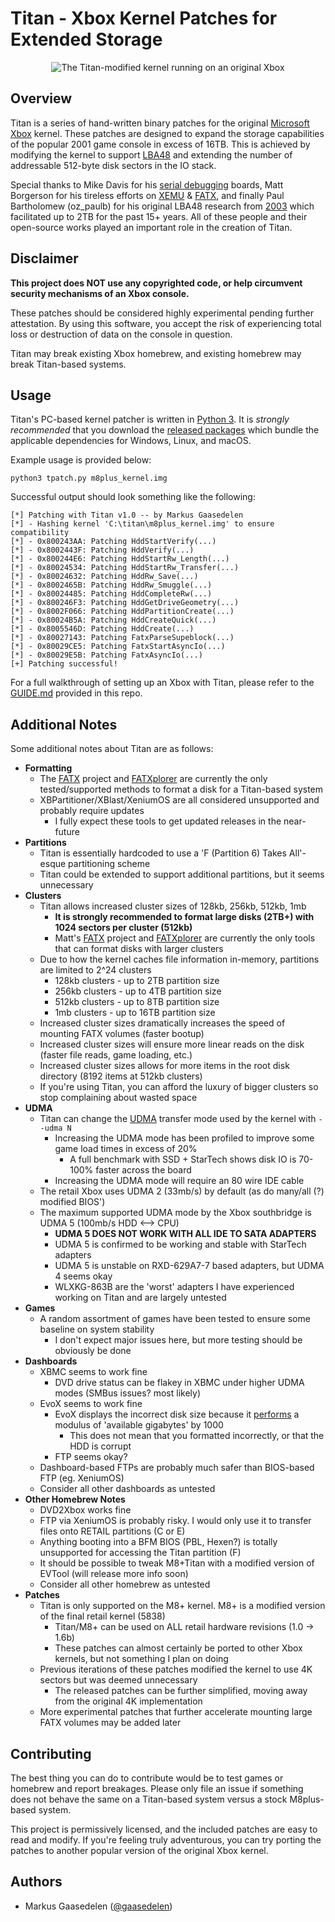 # Titan - Xbox Kernel Patches for Extended Storage

<p align="center"><img alt="The Titan-modified kernel running on an original Xbox" src="screenshots/titan_title.jpg"/></p>

## Overview

Titan is a series of hand-written binary patches for the original [Microsoft Xbox](https://en.wikipedia.org/wiki/Xbox_(console)) kernel. These patches are designed to expand the  storage capabilities of the popular 2001 game console in excess of 16TB. This is achieved by modifying the kernel to support [LBA48](https://en.wikipedia.org/wiki/Logical_block_addressing#LBA48) and extending the number of addressable 512-byte disk sectors in the IO stack.

Special thanks to Mike Davis for his [serial debugging](https://github.com/XboxDev/serial-usb-adapter) boards, Matt Borgerson for his tireless efforts on [XEMU](https://github.com/mborgerson/xemu) & [FATX](https://github.com/mborgerson/fatx), and finally Paul Bartholomew (oz_paulb) for his original LBA48 research from [2003](http://hackspot.net/XboxBlog/?page_id=2) which facilitated up to 2TB for the past 15+ years. All of these people and their open-source works played an important role in the creation of Titan.

## Disclaimer

**This project does NOT use any copyrighted code, or help circumvent security mechanisms of an Xbox console.**

These patches should be considered highly experimental pending further attestation. By using this software, you accept the risk of experiencing total loss or destruction of data on the console in question.

Titan may break existing Xbox homebrew, and existing homebrew may break Titan-based systems.

## Usage

Titan's PC-based kernel patcher is written in [Python 3](https://www.python.org/). It is *strongly recommended* that you download the [released packages](https://github.com/gaasedelen/titan/releases) which bundle the applicable dependencies for Windows, Linux, and macOS. 

Example usage is provided below:

```
python3 tpatch.py m8plus_kernel.img
```

Successful output should look something like the following:

```
[*] Patching with Titan v1.0 -- by Markus Gaasedelen
[*] - Hashing kernel 'C:\titan\m8plus_kernel.img' to ensure compatibility
[*] - 0x800243AA: Patching HddStartVerify(...)
[*] - 0x8002443F: Patching HddVerify(...)
[*] - 0x800244E6: Patching HddStartRw_Length(...)
[*] - 0x80024534: Patching HddStartRw_Transfer(...)
[*] - 0x80024632: Patching HddRw_Save(...)
[*] - 0x8002465B: Patching HddRw_Smuggle(...)
[*] - 0x80024485: Patching HddCompleteRw(...)
[*] - 0x800246F3: Patching HddGetDriveGeometry(...)
[*] - 0x8002F066: Patching HddPartitionCreate(...)
[*] - 0x80024B5A: Patching HddCreateQuick(...)
[*] - 0x8005546D: Patching HddCreate(...)
[*] - 0x80027143: Patching FatxParseSupeblock(...)
[*] - 0x80029CE5: Patching FatxStartAsyncIo(...)
[*] - 0x80029E5B: Patching FatxAsyncIo(...)
[+] Patching successful!
```

For a full walkthrough of setting up an Xbox with Titan, please refer to the [GUIDE.md](GUIDE.md) provided in this repo.

## Additional Notes

Some additional notes about Titan are as follows:

 * **Formatting**
    * The [FATX](https://github.com/mborgerson/fatx) project and [FATXplorer](https://fatxplorer.eaton-works.com/) are currently the only tested/supported methods to format a disk for a Titan-based system
    * XBPartitioner/XBlast/XeniumOS are all considered unsupported and probably require updates
      * I fully expect these tools to get updated releases in the near-future
 * **Partitions**
    * Titan is essentially hardcoded to use a 'F (Partition 6) Takes All'-esque partitioning scheme
    * Titan could be extended to support additional partitions, but it seems unnecessary
 * **Clusters**
    * Titan allows increased cluster sizes of 128kb, 256kb, 512kb, 1mb
      * **It is strongly recommended to format large disks (2TB+) with 1024 sectors per cluster (512kb)**
      * Matt's [FATX](https://github.com/mborgerson/fatx) project and [FATXplorer](https://fatxplorer.eaton-works.com/) are currently the only tools that can format disks with larger clusters
    * Due to how the kernel caches file information in-memory, partitions are limited to 2^24 clusters
      * 128kb clusters - up to 2TB partition size
      * 256kb clusters - up to 4TB partition size
      * 512kb clusters - up to 8TB partition size
      * 1mb clusters - up to 16TB partition size
    * Increased cluster sizes dramatically increases the speed of mounting FATX volumes (faster bootup)
    * Increased cluster sizes will ensure more linear reads on the disk (faster file reads, game loading, etc.)
    * Increased cluster sizes allows for more items in the root disk directory (8192 items at 512kb clusters)
    * If you're using Titan, you can afford the luxury of bigger clusters so stop complaining about wasted space
 * **UDMA**
    * Titan can change the [UDMA](https://en.wikipedia.org/wiki/UDMA) transfer mode used by the kernel with `--udma N`
       * Increasing the UDMA mode has been profiled to improve some game load times in excess of 20%
         * A full benchmark with SSD + StarTech shows disk IO is 70-100% faster across the board
       * Increasing the UDMA mode will require an 80 wire IDE cable
    * The retail Xbox uses UDMA 2 (33mb/s) by default (as do many/all (?) modified BIOS')
    * The maximum supported UDMA mode by the Xbox southbridge is UDMA 5 (100mb/s HDD <--> CPU)
      * **UDMA 5 DOES NOT WORK WITH ALL IDE TO SATA ADAPTERS**
      * UDMA 5 is confirmed to be working and stable with StarTech adapters
      * UDMA 5 is unstable on RXD-629A7-7 based adapters, but UDMA 4 seems okay
      * WLXKG-863B are the 'worst' adapters I have experienced working on Titan and are largely untested
 * **Games**
    * A random assortment of games have been tested to ensure some baseline on system stability
      * I don't expect major issues here, but more testing should be obviously be done 
 * **Dashboards**
    * XBMC seems to work fine
      * DVD drive status can be flakey in XBMC under higher UDMA modes (SMBus issues? most likely)
    * EvoX seems to work fine
      * EvoX displays the incorrect disk size because it [performs](https://github.com/gaasedelen/titan/blob/main/screenshots/evox_bug.png) a modulus of 'available gigabytes' by 1000
        * This does not mean that you formatted incorrectly, or that the HDD is corrupt
      * FTP seems okay?
    * Dashboard-based FTPs are probably much safer than BIOS-based FTP (eg. XeniumOS)
    * Consider all other dashboards as untested
  * **Other Homebrew Notes**
    * DVD2Xbox works fine
    * FTP via XeniumOS is probably risky. I would only use it to transfer files onto RETAIL partitions (C or E)
    * Anything booting into a BFM BIOS (PBL, Hexen?) is totally unsupported for accessing the Titan partition (F)
    * It should be possible to tweak M8+Titan with a modified version of EVTool (will release more info soon)
    * Consider all other homebrew as untested
  * **Patches** 
    * Titan is only supported on the M8+ kernel. M8+ is a modified version of the final retail kernel (5838)
      * Titan/M8+ can be used on ALL retail hardware revisions (1.0 -> 1.6b)
      * These patches can almost certainly be ported to other Xbox kernels, but not something I plan on doing
    * Previous iterations of these patches modified the kernel to use 4K sectors but was deemed unnecessary
      * The released patches can be further simplified, moving away from the original 4K implementation
    * More experimental patches that further accelerate mounting large FATX volumes may be added later

## Contributing

The best thing you can do to contribute would be to test games or homebrew and report breakages. Please only file an issue if something does not behave the same on a Titan-based system versus a stock M8plus-based system.

This project is permissively licensed, and the included patches are easy to read and modify. If you're feeling truly adventurous, you can try porting the patches to another popular version of the original Xbox kernel.

## Authors

* Markus Gaasedelen ([@gaasedelen](https://twitter.com/gaasedelen))

